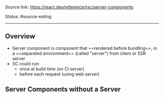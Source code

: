 Source link: https://react.dev/reference/rsc/server-components

Status: #source-eating 

---

## Overview
- Server component is component that ==rendered before bundling==, in a ==separated environment== (called "server") from client or SSR server
- SC could run:
	- once at build time (on CI server)
	- before each request (using web server)
## Server Components without a Server
